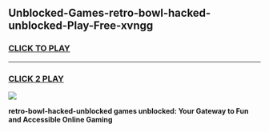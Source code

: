 
## Unblocked-Games-retro-bowl-hacked-unblocked-Play-Free-xvngg
<h3>
<a href="https://premium76.site?title=retro-bowl-hacked-unblocked&ref=21A">CLICK TO PLAY</a></h3>
<hr>

<h3>
<a href="https://premium76.site?title=retro-bowl-hacked-unblocked&ref=21A">CLICK 2 PLAY</a>
  
</h3>

<a href="https://premium76.site?title=retro-bowl-hacked-unblocked&ref=21A"><img src="https://clearcache.store/games.png"></a>


**retro-bowl-hacked-unblocked games unblocked: Your Gateway to Fun and Accessible Online Gaming**
